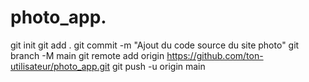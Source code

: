 # photo_app.
git init
git add .
git commit -m "Ajout du code source du site photo"
git branch -M main
git remote add origin https://github.com/ton-utilisateur/photo_app.git
git push -u origin main
